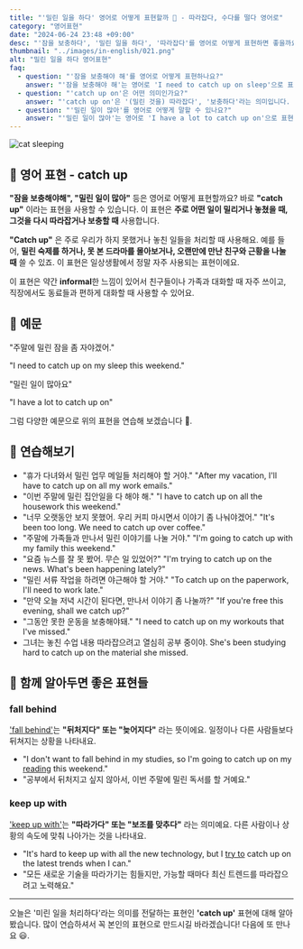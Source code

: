 ```yaml
---
title: "'밀린 일을 하다' 영어로 어떻게 표현할까 📅 - 따라잡다, 수다를 떨다 영어로"
category: "영어표현"
date: "2024-06-24 23:48 +09:00"
desc: "'잠을 보충하다', '밀린 일을 하다', '따라잡다'를 영어로 어떻게 표현하면 좋을까요? '밀린 잠을 자야 해요', '밀린 일을 처리해야 해요' 등을 영어로 표현하는 법을 배워봅시다. 다양한 예문을 통해서 연습하고 본인의 표현으로 만들어 보세요."
thumbnail: "../images/in-english/021.png"
alt: "밀린 일을 하다 영어표현"
faq:
  - question: "'잠을 보충해야 해'를 영어로 어떻게 표현하나요?"
    answer: "'잠을 보충해야 해'는 영어로 'I need to catch up on sleep'으로 표현할 수 있습니다. 이는 'catch up on' 표현을 사용하여 부족했던 잠을 보충한다는 의미를 전달합니다."
  - question: "'catch up on'은 어떤 의미인가요?"
    answer: "'catch up on'은 '(밀린 것을) 따라잡다', '보충하다'라는 의미입니다. 이 표현은 일, 잠, 뉴스, 독서 등 놓쳤거나 부족했던 것을 다시 최신 상태로 만들거나 보충할 때 사용합니다."
  - question: "'밀린 일이 많아'를 영어로 어떻게 말할 수 있나요?"
    answer: "'밀린 일이 많아'는 영어로 'I have a lot to catch up on'으로 표현할 수 있습니다. 이는 처리해야 할 밀린 업무나 과제가 많다는 의미를 전달합니다."
---
```


![cat sleeping](../images/in-english/021-1.avif)

## 🌟 영어 표현 - catch up

**"잠을 보충해야해", "밀린 일이 많아"** 등은 영어로 어떻게 표현할까요? 바로 **"catch up"** 이라는 표현을 사용할 수 있습니다. 이 표현은 **주로 어떤 일이 밀리거나 놓쳤을 때, 그것을 다시 따라잡거나 보충할 때** 사용합니다.

**"Catch up"** 은 주로 우리가 하지 못했거나 놓친 일들을 처리할 때 사용해요. 예를 들어, **밀린 숙제를 하거나, 못 본 드라마를 몰아보거나, 오랜만에 만난 친구와 근황을 나눌 때** 쓸 수 있죠. 이 표현은 일상생활에서 정말 자주 사용되는 표현이에요.

이 표현은 약간 **informal**한 느낌이 있어서 친구들이나 가족과 대화할 때 자주 쓰이고, 직장에서도 동료들과 편하게 대화할 때 사용할 수 있어요.

## 📖 예문

"주말에 밀린 잠을 좀 자야겠어."

"I need to catch up on my sleep this weekend."

"밀린 일이 많아요"

"I have a lot to catch up on"

그럼 다양한 예문으로 위의 표현을 연습해 보겠습니다 🚀.

## 💬 연습해보기

<ul data-interactive-list>
  <li data-interactive-item>
    <span data-toggler>"휴가 다녀와서 밀린 업무 메일들 처리해야 할 거야."</span>
    <span data-answer>"After my vacation, I'll have to catch up on all my work emails."</span>
  </li>
  <li data-interactive-item>
    <span data-toggler>"이번 주말에 밀린 집안일을 다 해야 해."</span>
    <span data-answer>"I have to catch up on all the housework this weekend."</span>
  </li>
  <li data-interactive-item>
    <span data-toggler>"너무 오랫동안 보지 못했어. 우리 커피 마시면서 이야기 좀 나눠야겠어."</span>
    <span data-answer>"It's been too long. We need to catch up over coffee."</span>
  </li>
  <li data-interactive-item>
    <span data-toggler>"주말에 가족들과 만나서 밀린 이야기를 나눌 거야."</span>
    <span data-answer>"I'm going to catch up with my family this weekend."</span>
  </li>
  <li data-interactive-item>
    <span data-toggler>"요즘 뉴스를 잘 못 봤어. 무슨 일 있었어?"</span>
    <span data-answer>"I'm trying to catch up on the news. What's been happening lately?"</span>
  </li>
  <li data-interactive-item>
    <span data-toggler>"밀린 서류 작업을 하려면 야근해야 할 거야."</span>
    <span data-answer>"To catch up on the paperwork, I'll need to work late."</span>
  </li>
  <li data-interactive-item>
    <span data-toggler>"만약 오늘 저녁 시간이 된다면, 만나서 이야기 좀 나눌까?"</span>
    <span data-answer>"If you're free this evening, shall we catch up?"</span>
  </li>
  <li data-interactive-item>
    <span data-toggler>"그동안 못한 운동을 보충해야돼."</span>
    <span data-answer>"I need to catch up on my workouts that I've missed."</span>
  </li>
  <li data-interactive-item>
    <span data-toggler>그녀는 놓친 수업 내용 따라잡으려고 열심히 공부 중이야.</span>
    <span data-answer>She's been studying hard to catch up on the material she missed.</span>
  </li>
</ul>

## 🤝 함께 알아두면 좋은 표현들

### fall behind

['fall behind'](/blog/in-english/031.fall-behind/)는 **"뒤처지다" 또는 "늦어지다"** 라는 뜻이에요. 일정이나 다른 사람들보다 뒤쳐지는 상황을 나타내요.

- "I don't want to fall behind in my studies, so I'm going to catch up on my [reading](/blog/in-english/436.read/) this weekend."
- "공부에서 뒤처지고 싶지 않아서, 이번 주말에 밀린 독서를 할 거예요."

### keep up with

['keep up with'](/blog/vocab-1/027.keep-up-with/)는 **"따라가다" 또는 "보조를 맞추다"** 라는 의미예요. 다른 사람이나 상황의 속도에 맞춰 나아가는 것을 나타내요.

- "It's hard to keep up with all the new technology, but I [try to](/blog/in-english/117.try-to/) catch up on the latest trends when I can."
- "모든 새로운 기술을 따라가기는 힘들지만, 가능할 때마다 최신 트렌드를 따라잡으려고 노력해요."

---

오늘은 '미린 일을 처리하다'라는 의미를 전달하는 표현인 **'catch up'** 표현에 대해 알아봤습니다. 많이 연습하셔서 꼭 본인의 표현으로 만드시길 바라겠습니다! 다음에 또 만나요 😃.
